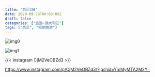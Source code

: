 ```yaml
---
title: "悉尼3日"
date: 2020-09-26T00:00:09Z
draft: false
categories: ["旅游-澳大利亚"]
tags: ["悉尼", "短期旅游"]
---
```


![img0](https://www.instagram.com/p/CjHw6G_BC0U/?igshid=YmMyMTA2M2Y=)

![img1](https://www.instagram.com/p/CjM2VeOBZd3/)

{{< instagram CjM2VeOBZd3 >}}

https://www.instagram.com/p/CjM2VeOBZd3/?igshid=YmMyMTA2M2Y=